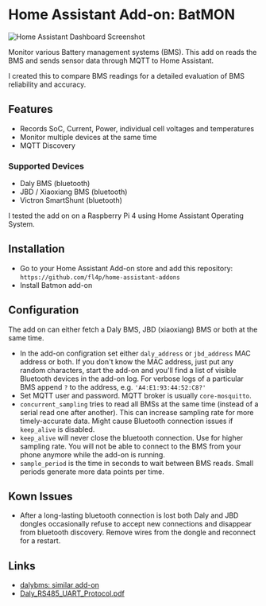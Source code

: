 # Home Assistant Add-on: BatMON

![Home Assistant Dashboard Screenshot](https://repository-images.githubusercontent.com/445289350/03f3d531-37cf-48be-84c8-e6c75270fc87)

Monitor various Battery management systems (BMS). This add on reads the BMS and sends sensor data through MQTT to Home
Assistant.

I created this to compare BMS readings for a detailed evaluation of BMS reliability and accuracy.

## Features

* Records SoC, Current, Power, individual cell voltages and temperatures
* Monitor multiple devices at the same time
* MQTT Discovery

### Supported Devices

* Daly BMS (bluetooth)
* JBD / Xiaoxiang BMS (bluetooth)
* Victron SmartShunt (bluetooth)

I tested the add on on a Raspberry Pi 4 using Home Assistant Operating System.

## Installation

* Go to your Home Assistant Add-on store and add this repository: `https://github.com/fl4p/home-assistant-addons`
* Install Batmon add-on

## Configuration

The add on can either fetch a Daly BMS, JBD (xiaoxiang) BMS or both at the same time.

* In the add-on configration set either `daly_address` or `jbd_address` MAC address or both. If you don't know the MAC
  address, just put any random characters, start the add-on and you'll find a list of visible Bluetooth devices in the
  add-on log. For verbose logs of a particular BMS append `?` to the address, e.g.  `'A4:E1:93:44:52:C8?'`
* Set MQTT user and password. MQTT broker is usually `core-mosquitto`.
* `concurrent_sampling` tries to read all BMSs at the same time (instead of a serial read one after another). This can
  increase sampling rate for more timely-accurate data. Might cause Bluetooth connection issues if `keep_alive` is
  disabled.
* `keep_alive` will never close the bluetooth connection. Use for higher sampling rate. You will not be able to connect
  to the BMS from your phone anymore while the add-on is running.
* `sample_period` is the time in seconds to wait between BMS reads. Small periods generate more data points per time.

## Kown Issues

* After a long-lasting bluetooth connection is lost both Daly and JBD dongles occasionally refuse to accept new
  connections and disappear from bluetooth discovery. Remove wires from the dongle and reconnect for a restart.

## Links

* [dalybms: similar add-on](https://github.com/MindFreeze/dalybms)
* [Daly_RS485_UART_Protocol.pdf](https://github.com/jblance/mpp-solar/blob/master/docs/protocols/DALY-Daly_RS485_UART_Protocol.pdf)
